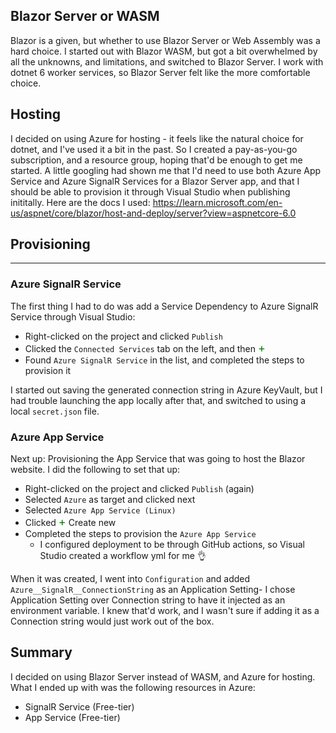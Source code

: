 ﻿## Blazor Server or WASM
Blazor is a given, but whether to use Blazor Server or Web Assembly was a hard choice.
I started out with Blazor WASM, but got a bit overwhelmed by all the unknowns, and limitations, and switched to Blazor Server.
I work with dotnet 6 worker services, so Blazor Server felt like the more comfortable choice.

## Hosting
I decided on using Azure for hosting - it feels like the natural choice for dotnet, and I've used it a bit in the past.
So I created a pay-as-you-go subscription, and a resource group, hoping that'd be enough to get me started.
A little googling had shown me that I'd need to use both Azure App Service and Azure SignalR Services for a Blazor Server app, and that I should be able to provision it through Visual Studio when publishing inititally.
Here are the docs I used: <a href="https://learn.microsoft.com/en-us/aspnet/core/blazor/host-and-deploy/server?view=aspnetcore-6.0">https://learn.microsoft.com/en-us/aspnet/core/blazor/host-and-deploy/server?view=aspnetcore-6.0</a>

## Provisioning
<hr />

### Azure SignalR Service
The first thing I had to do was add a Service Dependency to Azure SignalR Service through Visual Studio:
<ul>
    <li>Right-clicked on the project and clicked <code>Publish</code></li>
    <li>Clicked the <code>Connected Services</code> tab on the left, and then <span style="color:green;font-size:18px">+</span></li>
    <li>Found <code>Azure SignalR Service</code> in the list, and completed the steps to provision it</li>
</ul>
I started out saving the generated connection string in Azure KeyVault, but I had trouble launching the app locally after that, and switched to using a local <code>secret.json</code> file.

### Azure App Service

Next up: Provisioning the App Service that was going to host the Blazor website. I did the following to set that up:
<ul>
    <li>Right-clicked on the project and clicked <code>Publish</code> (again)</li>
    <li>Selected <code>Azure</code> as target and clicked next</li>
    <li>Selected <code>Azure App Service (Linux)</code></li>
    <li>Clicked <span style="color:green;font-size:18px">+</span> Create new</li>
    <li>
        Completed the steps to provision the <code>Azure App Service</code>
        <ul>
            <li>I configured deployment to be through GitHub actions, so Visual Studio created a workflow yml for me 👌</li>
        </ul>
    </li>
</ul>

When it was created, I went into <code>Configuration</code> and added <code>Azure__SignalR__ConnectionString</code> as an Application Setting-
I chose Application Setting over Connection string to have it injected as an environment variable. I knew that'd work, and I wasn't sure if adding it as a Connection string would just work out of the box.

## Summary

I decided on using Blazor Server instead of WASM, and Azure for hosting.
What I ended up with was the following resources in Azure:
<ul>
    <li>SignalR Service (Free-tier)</li>
    <li>App Service (Free-tier)</li>
</ul>
